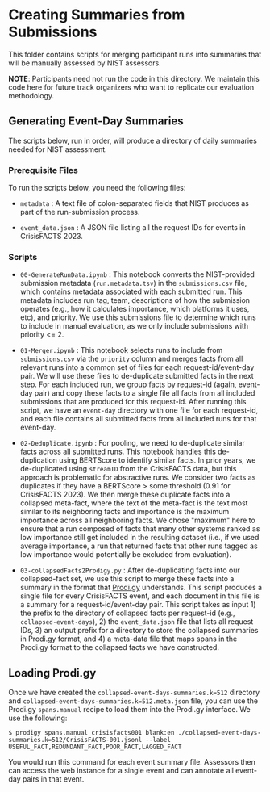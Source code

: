 # Creating Summaries from Submissions

This folder contains scripts for merging participant runs into summaries that will be manually assessed by NIST assessors.

__NOTE__: Participants need not run the code in this directory. We maintain this code here for future track organizers who want to replicate our evaluation methodology.

## Generating Event-Day Summaries

The scripts below, run in order, will produce a directory of daily summaries needed for NIST assessment.

### Prerequisite Files

To run the scripts below, you need the following files:

- `metadata` : A text file of colon-separated fields that NIST produces as part of the run-submission process.

- `event_data.json` : A JSON file listing all the request IDs for events in CrisisFACTS 2023.

### Scripts

- `00-GenerateRunData.ipynb` : This notebook converts the NIST-provided submission metadata (`run.metadata.tsv`) in the `submissions.csv` file, which contains metadata associated with each submitted run. This metadata includes run tag, team, descriptions of how the submission operates (e.g., how it calculates importance, which platforms it uses, etc), and priority. We use this submissions file to determine which runs to include in manual evaluation, as we only include submissions with priority <= 2.

- `01-Merger.ipynb` : This notebook selects runs to include from `submissions.csv` via the `priority` column and merges facts from all relevant runs into a common set of files for each request-id/event-day pair. We will use these files to de-duplicate submitted facts in the next step. For each included run, we group facts by request-id (again, event-day pair) and copy these facts to a single file all facts from all included submissions that are produced for this request-id. After running this script, we have an `event-day` directory with one file for each request-id, and each file contains all submitted facts from all included runs for that event-day.

- `02-Deduplicate.ipynb` : For pooling, we need to de-duplicate similar facts across all submitted runs. This notebook handles this de-duplication using BERTScore to identify similar facts. In prior years, we de-duplicated using `streamID` from the CrisisFACTS data, but this approach is problematic for abstractive runs. We consider two facts as duplicates if they have a BERTScore > some threshold (0.91 for CrisisFACTS 2023). We then merge these duplicate facts into a collapsed meta-fact, where the text of the meta-fact is the text most similar to its neighboring facts and importance is the maximum importance across all neighboring facts. We chose "maximum" here to ensure that a run composed of facts that many other systems ranked as low importance still get included in the resulting dataset (i.e., if we used average importance, a run that returned facts that other runs tagged as low importance would potentially be excluded from evaluation).

- `03-collapsedFacts2Prodigy.py` : After de-duplicating facts into our collapsed-fact set, we use this script to merge these facts into a summary in the format that [Prodi.gy](https://prodi.gy/) understands. This script produces a single file for every CrisisFACTS event, and each document in this file is a summary for a request-id/event-day pair. This script takes as input 1) the prefix to the directory of collapsed facts per request-id (e.g., `collapsed-event-days`), 2) the `event_data.json` file that lists all request IDs, 3) an output prefix for a directory to store the collapsed summaries in Prodi.gy format, and 4) a meta-data file that maps spans in the Prodi.gy format to the collapsed facts we have constructed.

## Loading Prodi.gy

Once we have created the `collapsed-event-days-summaries.k=512` directory and `collapsed-event-days-summaries.k=512.meta.json` file, you can use the Prodi.gy `spans.manual` recipe to load them into the Prodi.gy interface. We use the following:

    $ prodigy spans.manual crisisfacts001 blank:en ./collapsed-event-days-summaries.k=512/CrisisFACTS-001.jsonl --label USEFUL_FACT,REDUNDANT_FACT,POOR_FACT,LAGGED_FACT

You would run this command for each event summary file. Assessors then can access the web instance for a single event and can annotate all event-day pairs in that event.
